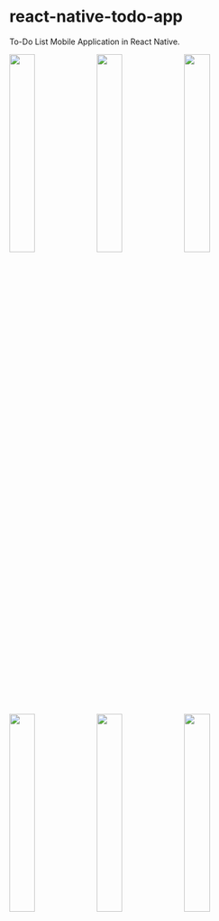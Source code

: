 # react-native-todo-app
To-Do List Mobile Application in React Native.

<div>
<img src="https://user-images.githubusercontent.com/48341594/111913629-5c29ff00-8ab2-11eb-948c-9e78ba7086e3.jpg" width="30%" ></img>
<img src="https://user-images.githubusercontent.com/48341594/111913631-5df3c280-8ab2-11eb-8ba1-8f862cdc8a5c.jpg" width="30%" ></img>
<img src="https://user-images.githubusercontent.com/48341594/111913632-5df3c280-8ab2-11eb-84e7-d5841e41e6c8.jpg" width="30%" ></img>
<img src="https://user-images.githubusercontent.com/48341594/111913633-5e8c5900-8ab2-11eb-89c1-7ef5d9b19093.jpg" width="30%" ></img>
<img src="https://user-images.githubusercontent.com/48341594/111913635-5f24ef80-8ab2-11eb-8a1f-933bcceb4f8b.jpg" width="30%" ></img>
<img src="https://user-images.githubusercontent.com/48341594/111913636-5f24ef80-8ab2-11eb-8094-acdeb9e5f076.jpg" width="30%" ></img>

</div>

